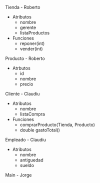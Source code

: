 
Tienda - Roberto
  - Atributos
    - nombre
    - gerente
    - listaProductos
  - Funciones
    - reponer(int)
    - vender(int)

Producto - Roberto
  - Atrbutos
    - id
    - nombre
    - precio

Cliente - Claudiu
  - Atributos
    - nombre
    - listaCompra
  - Funciones
    - comprarProducto(Tienda, Producto)
    - double gastoTotal()


Empleado - Claudiu
  - Atributos
    - nombre
    - antiguedad
    - sueldo

Main - Jorge
